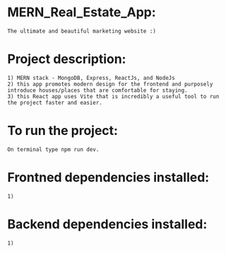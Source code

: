 #   MERN_Real_Estate_App:
    The ultimate and beautiful marketing website :)

#   Project description:
    1) MERN stack - MongoDB, Express, ReactJs, and NodeJs
    2) this app promotes modern design for the frontend and purposely introduce houses/places that are comfortable for staying.
    3) this React app uses Vite that is incredibly a useful tool to run the project faster and easier.

#   To run the project:
    On terminal type npm run dev.

#   Frontned dependencies installed:
    1)

#   Backend dependencies installed:
    1) 
